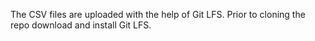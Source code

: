 The CSV files are uploaded with the help of Git LFS. 
Prior to cloning the repo download and install Git LFS.
